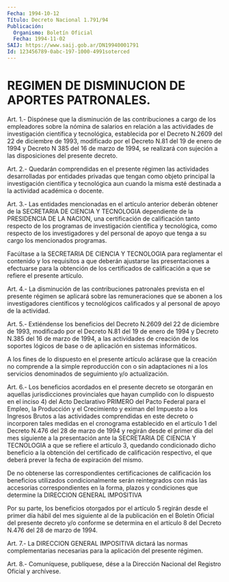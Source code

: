 ```yaml
---
Fecha: 1994-10-12
Título: Decreto Nacional 1.791/94
Publicación:
  Organismo: Boletín Oficial
  Fecha: 1994-11-02
SAIJ: https://www.saij.gob.ar/DN19940001791
Id: 123456789-0abc-197-1000-4991soterced
---
```

# REGIMEN DE DISMINUCION DE APORTES PATRONALES.

<a id="1"></a>
Art.  1.- Dispónese que la disminución de las contribuciones a cargo de los  empleadores sobre la nómina de salarios en relación a las  actividades    de   investigación  científica  y  tecnológica, establecida por el Decreto  N.2609  del  22  de  diciembre de 1993, modificado por el Decreto N.81 del 19 de enero de  1994 y Decreto N 385  del  16  de  marzo  de 1994, se realizará con sujeción  a  las disposiciones del presente decreto.

<a id="2"></a>
Art.  2.-  Quedarán  comprendidas  en  el presente régimen las actividades desarrolladas por entidades privadas  que  tengan  como objeto  principal  la  investigación  científica  y tecnológica aun cuando la misma esté destinada a la actividad académica  o docente.

<a id="3"></a>
Art.  3.-  Las  entidades  mencionadas en el artículo anterior deberán  obtener  de  la  SECRETARIA    DE   CIENCIA  Y  TECNOLOGIA dependiente  de la PRESIDENCIA DE LA NACION, una  certificación  de calificación tanto  respecto  de  los  programas  de  investigación científica  y  tecnológica,  como respecto de los investigadores  y del  personal  de  apoyo  que tenga  a  su  cargo  los  mencionados programas.

Facúltase a la SECRETARIA DE CIENCIA Y TECNOLOGIA para reglamentar el contenido y  los  requisitos a que deberán ajustarse las  presentaciones  a  efectuarse  para    la   obtención  de  los certificados  de  calificación  a  que  se  refiere  el    presente artículo.

<a id="4"></a>
Art.  4.-  La  disminución  de  las  contribuciones patronales prevista en el presente régimen se aplicará sobre las remuneraciones  que  se abonen a los investigadores  científicos  y tecnológicos calificados  y  al  personal de apoyo de la actividad.

<a id="5"></a>
Art.  5.- Extiéndense los beneficios del Decreto N.2609 del 22 de diciembre  de  1993,  modificado  por  el Decreto N.81 del 19 de enero  de  1994  y Decreto N.385 del 16 de marzo  de  1994,  a  las actividades de creación  de  los  soportes  lógicos  de  base  o de aplicación en sistemas informáticos.

A  los  fines de lo dispuesto en el presente artículo aclárase que la creación  no  comprende  a  la  simple  reproducción  con  o sin adaptaciones  ni  a  los  servicios  denominados de seguimiento y/o actualización.

<a id="6"></a>
Art.  6.-  Los  beneficios acordados en el presente decreto se otorgarán  en  aquellas    jurisdicciones  provinciales  que  hayan cumplido con lo dispuesto en  el  inciso  4)  del  Acto Declarativo PRIMERO  del  Pacto  Federal  para  el Empleo, la Producción  y  el Crecimiento  y  eximan del Impuesto a los  Ingresos  Brutos  a  las actividades  comprendidas   en  este  decreto  o  incorporen  tales medidas en el cronograma establecido  en  el artículo 1 del Decreto N.476 del 28 de marzo de 1994 y regirán desde  el  primer  día  del mes  siguiente  a  la  presentación ante la SECRETARIA DE CIENCIA Y TECNOLOGIA a que se refiere  el  artículo  3, quedando condicionado dicho  beneficio  a  la obtención del certificado  de  calificación respectivo, el que deberá  prever la fecha de expiración del mismo.

De no obtenerse las correspondientes certificaciones de calificación  los  beneficios   utilizados  condicionalmente  serán reintegrados con más las accesorias  correspondientes  en la forma, plazos y condiciones que determine la DIRECCION GENERAL  IMPOSITIVA

Por  su parte, los beneficios otorgados por el artículo 5  regirán desde el  primer  día  hábil del mes siguiente al de la publicación en  el  Boletín  Oficial  del  presente  decreto  y/o  conforme  se determina en el artículo 8  del  Decreto  N.476  del 28 de marzo de 1994.

<a id="7"></a>
Art.  7.-  La DIRECCION GENERAL IMPOSITIVA dictará las normas complementarias  necesarias    para   la  aplicación  del  presente régimen.

<a id="8"></a>
Art. 8.- Comuníquese, publíquese, dése a la Dirección Nacional del Registro Oficial y archívese.